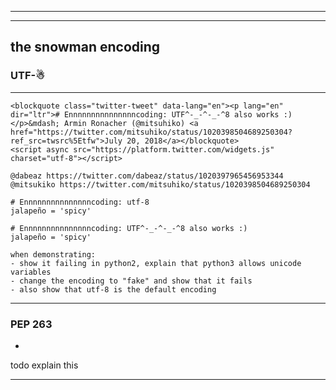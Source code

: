 [comment]: # (The first two slides are intentionally blank for the intro)

***

[comment]: # (The first two slides are intentionally blank for the intro)

***

## the snowman encoding
### UTF-☃

***

```rawhtml
<blockquote class="twitter-tweet" data-lang="en"><p lang="en" dir="ltr"># Ennnnnnnnnnnnnnncoding: UTF^-_-^-_-^8 also works :)</p>&mdash; Armin Ronacher (@mitsuhiko) <a href="https://twitter.com/mitsuhiko/status/1020398504689250304?ref_src=twsrc%5Etfw">July 20, 2018</a></blockquote>
<script async src="https://platform.twitter.com/widgets.js" charset="utf-8"></script>
```

```comment
@dabeaz https://twitter.com/dabeaz/status/1020397965456953344
@mitsukiko https://twitter.com/mitsuhiko/status/1020398504689250304
```

```comment
# Ennnnnnnnnnnnnnncoding: utf-8
jalapeño = 'spicy'
```

```comment
# Ennnnnnnnnnnnnnncoding: UTF^-_-^-_-^8 also works :)
jalapeño = 'spicy'
```

```comment
when demonstrating:
- show it failing in python2, explain that python3 allows unicode variables
- change the encoding to "fake" and show that it fails
- also show that utf-8 is the default encoding
```

***

### PEP 263

-
todo explain this

***
